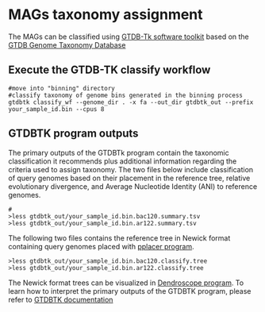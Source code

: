 # MAGs taxonomy assignment
The MAGs can be classified using [GTDB-Tk software toolkit](https://github.com/Ecogenomics/GTDBTk) based on the [GTDB Genome Taxonomy Database](https://gtdb.ecogenomic.org/) 

## Execute the GTDB-TK classify workflow
```
#move into "binning" directory
#classify taxonomy of genome bins generated in the binning process
gtdbtk classify_wf --genome_dir . -x fa --out_dir gtdbtk_out --prefix your_sample_id.bin --cpus 8
```
## GTDBTK program outputs
The primary outputs of the GTDBTk program contain the taxonomic classification it recommends plus additional information regarding the criteria used to assign taxonomy. The two files below include classification of query genomes based on their placement in the reference tree, relative evolutionary divergence, and Average Nucleotide Identity (ANI) to reference genomes.
```
#
>less gtdbtk_out/your_sample_id.bin.bac120.summary.tsv
>less gtdbtk_out/your_sample_id.bin.ar122.summary.tsv
```
The following two files contains the reference tree in Newick format containing query genomes placed with [pplacer program](https://github.com/matsen/pplacer).
```
>less gtdbtk_out/your_sample_id.bin.bac120.classify.tree
>less gtdbtk_out/your_sample_id.bin.ar122.classify.tree
```
The Newick format trees can be visualized in [Dendroscope program](http://dendroscope.org/). To learn how to interpret the primary outputs of the GTDBTK program, please refer to [GTDBTK documentation](https://github.com/Ecogenomics/GTDBTk#classification-summary-file)
